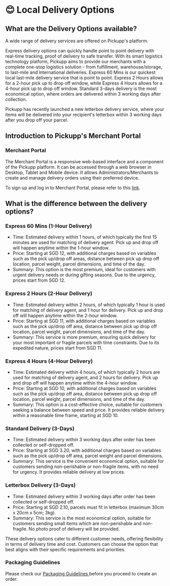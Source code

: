 # 😊 Local Delivery Options

## What are the Delivery Options available?

A wide range of delivery services are offered on Pickupp's platform.&#x20;

Express delivery options can quickly handle point to point delivery with real-time tracking, proof of delivery to safe transfer. With its smart logistics technology platform, Pickupp aims to provide our merchants with a complete one-stop logistics solution - from fulfillment, warehouse/storage, to last-mile and international deliveries. Express 60 Mins is our quickest local last-mile delivery service that is point to point. Express 2 Hours allows for a 2-hour pick up to drop off window, while Express 4 Hours allows for a 4-hour pick up to drop off window. Standard 3-days delivery is the most economical option, where orders are delivered within 3 working days after collection.

Pickupp has recently launched a new letterbox delivery service, where your items will be delivered into your recipient's letterbox within 3 working days after you drop off your parcel.

## Introduction to Pickupp's Merchant Portal <a href="#introduction-to-pickupps-merchant-portal" id="introduction-to-pickupps-merchant-portal"></a>

### **Merchant Portal** <a href="#merchant-portal" id="merchant-portal"></a>

The Merchant Portal is a responsive web-based interface and a component of the Pickupp platform. It can be accessed through a web browser in Desktop, Tablet and Mobile device. It allows Administrators/Merchants to create and manage delivery orders using their preferred device.&#x20;

To sign up and log in to Merchant Portal, please refer to this [link](getting-started/sign-up-and-log-in-to-merchant-portal.md).

## What is the difference between the delivery options? <a href="#what-is-the-difference-between-express-and-express-plus" id="what-is-the-difference-between-express-and-express-plus"></a>

### Express 60 Mins (1-Hour Delivery) <a href="#express-4-hour-delivery" id="express-4-hour-delivery"></a>

* Time: Estimated delivery within 1 hours, of which typically the first 15 minutes are used for matching of delivery agent. Pick up and drop off will happen anytime within the 1-hour window.
* Price: Starting at SGD 12, with additional charges based on variables such as the pick up/drop off areas, distance between pick up drop off location, parcel weight, parcel dimensions, and time of the day.
* Summary: This option is the most premium, ideal for customers with urgent delivery needs or during gifting seasons. Due to the urgency, prices start from SGD 12.

### Express 2 Hours (2-Hour Delivery) <a href="#express-plus-2-hour-delivery" id="express-plus-2-hour-delivery"></a>

* Time: Estimated delivery within 2 hours, of which typically 1 hour is used for matching of delivery agent, and 1 hour for delivery. Pick up and drop off will happen anytime within the 2-hour window.
* Price: Starting at SGD 11, with additional charges based on variables such as the pick up/drop off area, distance between pick up drop off location, parcel weight, parcel dimensions, and time of the day.
* Summary: This service is more premium, ensuring quick delivery for your most important or fragile parcels with time constraints. Due to its expedited nature, prices start from SGD 11.

### Express 4 Hours (4-Hour Delivery) <a href="#express-4-hour-delivery" id="express-4-hour-delivery"></a>

* Time: Estimated delivery within 4 hours, of which typically 2 hours are used for matching of delivery agent, and 2 hours for delivery. Pick up and drop off will happen anytime within the 4-hour window.
* Price: Starting at SGD 10, with additional charges based on variables such as the pick up/drop off area, distance between pick up drop off location, parcel weight, parcel dimensions, and time of the day.
* Summary: This option is a cost-effective choice, suitable for customers seeking a balance between speed and price. It provides reliable delivery within a reasonable time frame, starting at SGD 10.

### Standard Delivery (3-Days) <a href="#express-plus-2-hour-delivery" id="express-plus-2-hour-delivery"></a>

* Time: Estimated delivery within 3 working days after order has been collected or self-dropped off.
* Price: Starting at SGD 3.20, with additional charges based on variables such as the pick up/drop off area, parcel weight and parcel dimensions.
* Summary: This service is the convenient economical option, suitable for customers sending non-perishable or non-fragile items, with no need for urgency. It provides reliable delivery at low prices.

### Letterbox Delivery (3-Days) <a href="#express-plus-2-hour-delivery" id="express-plus-2-hour-delivery"></a>

* Time: Estimated delivery within 3 working days after order has been collected or self-dropped off.
* Price: Starting at SGD 2.10, parcels must fit in letterbox (maximum 30cm x 20cm x 5cm; 3kg).
* Summary: This service is the most economical option, suitable for customers sending small items which are non-perishable and non-fragile. No photo proof of delivery will be provided.&#x20;

These delivery options cater to different customer needs, offering flexibility in terms of delivery time and cost. Customers can choose the option that best aligns with their specific requirements and priorities.

### Packaging Guidelines <a href="#pickupp-express-express-plus-packaging-guidelines" id="pickupp-express-express-plus-packaging-guidelines"></a>

Please check our [Packaging Guidelines ](misc/packaging-guidelines.md)before you proceed to create an order.
